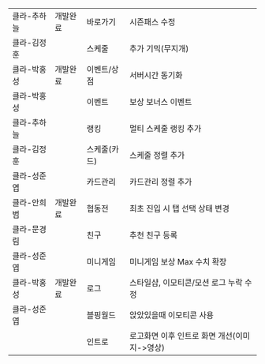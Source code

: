 

|   |   |   |   |
|---|---|---|---|
|클라-추하늘|개발완료|바로가기|시즌패스 수정|
|클라-김정훈||스케줄|추가 기믹(무지개)|
|클라-박홍성|개발완료|이벤트/상점|서버시간 동기화|
|클라-박홍성||이벤트|보상 보너스 이벤트|
|클라-추하늘||랭킹|멀티 스케줄 랭킹 추가|
|클라-김정훈||스케줄(카드)|스케줄 정렬 추가|
|클라-성준엽||카드관리|카드관리 정렬 추가|
|클라-안희범|개발완료|협동전|최초 진입 시 탭 선택 상태 변경|
|클라-문경림||친구|추천 친구 등록|
|클라-성준엽||미니게임|미니게임 보상 Max 수치 확장|
|클라-박홍성|개발완료|로그| 스타일샵, 이모티콘/모션 로그 누락 수정|
|클라-성준엽||블핑월드|앉았있을때 이모티콘 사용|
|||인트로|로고화면 이후 인트로 화면 개선(이미지->영상)|